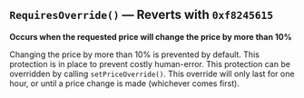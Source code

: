 ## `RequiresOverride()` — Reverts with `0xf8245615`
**Occurs when the requested price will change the price by more than 10%**

Changing the price by more than 10% is prevented by default. This protection is in place to
prevent costly human-error. This protection can be overridden by calling `setPriceOverride()`.
This override will only last for one hour, or until a price change is made (whichever comes
first).